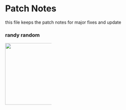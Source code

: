 # Patch Notes

this file keeps the patch notes for major fixes and update

### randy random

<div style="width:150px; height:100px">
<img src="https://rimworldwiki.com/images/thumb/3/33/Randy.png/250px-Randy.png"
     width="300" height="200" style="float: left; margin-right: 10px;" />
</div>
